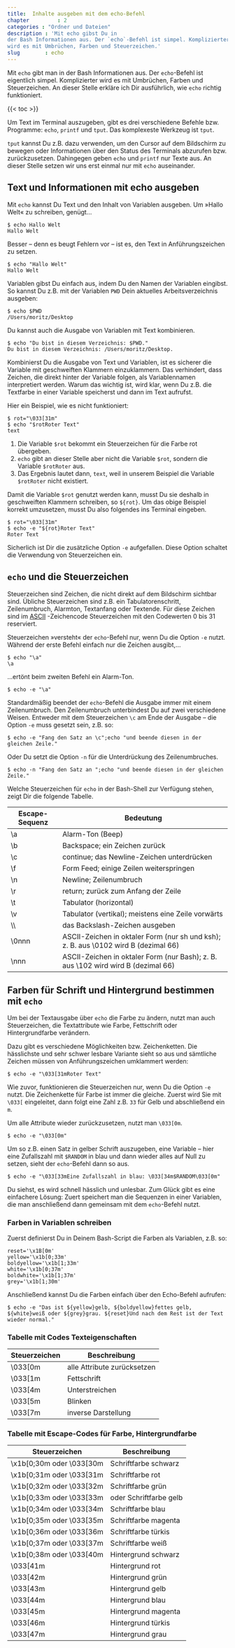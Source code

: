 ```yaml
---
title:  Inhalte ausgeben mit dem echo-Befehl
chapter         : 2
categories : "Ordner und Dateien"
description : 'Mit echo gibst Du in
der Bash Informationen aus. Der `echo`-Befehl ist simpel. Komplizierter
wird es mit Umbrüchen, Farben und Steuerzeichen.'
slug        : echo
---
```

Mit `echo` gibt man in der Bash Informationen aus. Der `echo`-Befehl ist
eigentlich simpel. Komplizierter wird es mit Umbrüchen, Farben und
Steuerzeichen. An dieser Stelle erkläre ich Dir ausführlich, wie `echo`
richtig funktioniert.
<!-- readmore -->

{{< toc >}}

Um Text im Terminal auszugeben, gibt es drei verschiedene Befehle bzw.
Programme: `echo`, `printf` und `tput`. Das komplexeste Werkzeug ist
`tput`.

`tput` kannst Du z.B. dazu verwenden, um den Cursor auf dem
Bildschirm zu bewegen oder Informationen über den Status des Terminals
abzurufen bzw. zurückzusetzen. Dahingegen geben `echo` und `printf` nur
Texte aus. An dieser Stelle setzen wir uns erst einmal nur mit `echo`
auseinander.

## Text und Informationen mit echo ausgeben

Mit `echo` kannst Du Text und den Inhalt von Variablen ausgeben. Um
»Hallo Welt« zu schreiben, genügt…

    $ echo Hallo Welt
    Hallo Welt

Besser – denn es beugt Fehlern vor – ist es, den Text in
Anführungszeichen zu setzen.

    $ echo "Hallo Welt"
    Hallo Welt

Variablen gibst Du einfach aus, indem Du den Namen der Variablen
eingibst. So kannst Du z.B. mit der Variablen `PWD` Dein
aktuelles Arbeitsverzeichnis ausgeben:

    $ echo $PWD
    /Users/moritz/Desktop

Du kannst auch die Ausgabe von Variablen mit Text kombinieren.

    $ echo "Du bist in diesem Verzeichnis: $PWD."
    Du bist in diesem Verzeichnis: /Users/moritz/Desktop.

Kombinierst Du die Ausgabe von Text und Variablen, ist es sicherer die Variable mit geschweiften Klammern einzuklammern. Das verhindert, dass Zeichen, die direkt hinter der Variable folgen, als Variablennamen interpretiert werden. Warum das wichtig ist, wird klar, wenn Du z.B. die Textfarbe in einer Variable speicherst und dann im Text aufrufst.

Hier ein Beispiel, wie es nicht funktioniert:

    $ rot="\033[31m" 
    $ echo "$rotRoter Text" 
    text 

1. Die Variable `$rot` bekommt ein Steuerzeichen für die Farbe rot übergeben.
2. `echo` gibt an dieser Stelle aber nicht die Variable `$rot`, sondern die Variable `$rotRoter` aus.
3. Das Ergebnis lautet dann, `text`, weil in unserem Beispiel die Variable `$rotRoter` nicht existiert.

Damit die Variable `$rot` genutzt werden kann, musst Du sie deshalb in
geschweiften Klammern schreiben, so `${rot}`. Um das obige Beispiel
korrekt umzusetzen, musst Du also folgendes ins Terminal eingeben.

    $ rot="\033[31m"
    $ echo -e "${rot}Roter Text"
    Roter Text

Sicherlich ist Dir die zusätzliche Option `-e` aufgefallen. Diese Option
schaltet die Verwendung von Steuerzeichen ein.

## `echo` und die Steuerzeichen

Steuerzeichen sind Zeichen, die nicht direkt auf dem Bildschirm sichtbar
sind. Übliche Steuerzeichen sind z.B. ein Tabulatorenschritt,
Zeilenumbruch, Alarmton, Textanfang oder Textende. Für diese Zeichen
sind im
[ASCII](https://de.wikipedia.org/wiki/American_Standard_Code_for_Information_Interchange)
-Zeichencode Steuerzeichen mit den Codewerten 0 bis 31 reserviert.

Steuerzeichen »versteht« der `echo`-Befehl nur, wenn Du die Option `-e`
nutzt. Während der erste Befehl einfach nur die Zeichen ausgibt,…

    $ echo "\a"
    \a

…ertönt beim zweiten Befehl ein Alarm-Ton.

    $ echo -e "\a"

Standardmäßig beendet der `echo`-Befehl die Ausgabe immer mit einem
Zeilenumbruch. Den Zeilenumbruch unterbindest Du auf zwei verschiedene
Weisen. Entweder mit dem Steuerzeichen `\c` am Ende der Ausgabe – die
Option `-e` muss gesetzt sein, z.B.
    so:

    $ echo -e "Fang den Satz an \c";echo "und beende diesen in der gleichen Zeile."

Oder Du setzt die Option `-n` für die Unterdrückung des
    Zeilenumbruches.

    $ echo -n "Fang den Satz an ";echo "und beende diesen in der gleichen Zeile."

Welche Steuerzeichen für `echo` in der Bash-Shell zur Verfügung stehen,
zeigt Dir die folgende
Tabelle.

| Escape-Sequenz | Bedeutung |
| -------------- | --------------------------------- |
| \\a            | Alarm-Ton (Beep) |
| \\b            | Backspace; ein Zeichen zurück |
| \\c            | continue; das Newline-Zeichen unterdrücken |
| \\f            | Form Feed; einige Zeilen weiterspringen |
| \\n            | Newline; Zeilenumbruch |
| \\r            | return; zurück zum Anfang der Zeile |
| \\t            | Tabulator (horizontal) |
| \\v            | Tabulator (vertikal); meistens eine Zeile vorwärts |
| \\\\           | das Backslash-Zeichen ausgeben |
| \\0nnn         | ASCII-Zeichen in oktaler Form (nur sh und ksh); z. B. aus \\0102 wird B (dezimal 66) |
| \\nnn          | ASCII-Zeichen in oktaler Form (nur Bash); z. B. aus \\102 wird wird B (dezimal 66)   |

## Farben für Schrift und Hintergrund bestimmen mit `echo`

Um bei der Textausgabe über `echo` die Farbe zu ändern, nutzt man auch
Steuerzeichen, die Textattribute wie Farbe, Fettschrift oder
Hintergrundfarbe verändern.

Dazu gibt es verschiedene Möglichkeiten bzw. Zeichenketten. Die
hässlichste und sehr schwer lesbare Variante sieht so aus und sämtliche
Zeichen müssen von Anführungszeichen umklammert werden:

    $ echo -e "\033[31mRoter Text"

Wie zuvor, funktionieren die Steuerzeichen nur, wenn Du die Option `-e`
nutzt. Die Zeichenkette für Farbe ist immer die gleiche. Zuerst wird Sie
mit `\033[` eingeleitet, dann folgt eine Zahl z.B. `33` für Gelb und
abschließend ein `m`.

Um alle Attribute wieder zurückzusetzen, nutzt man `\033[0m`.

    $ echo -e "\033[0m"

Um so z.B. einen Satz in gelber Schrift auszugeben, eine Variable – hier
eine Zufallszahl mit `$RANDOM` in blau und dann wieder alles auf Null zu
setzen, sieht der `echo`-Befehl dann so aus.

    $ echo -e "\033[33mEine Zufallszahl in blau: \033[34m$RANDOM\033[0m"

Du siehst, es wird schnell hässlich und unlesbar. Zum Glück gibt es eine
einfachere Lösung: Zuert speichert man die Sequenzen in einer Variablen,
die man anschließend dann gemeinsam mit dem `echo`-Befehl nutzt.

### Farben in Variablen schreiben

Zuerst definierst Du in Deinem Bash-Script die Farben als Variablen,
z.B. so:

    reset='\x1B[0m'
    yellow='\x1b[0;33m'
    boldyellow='\x1b[1;33m'
    white='\x1b[0;37m'
    boldwhite='\x1b[1;37m'
    grey='\x1b[1;30m'

Anschließend kannst Du die Farben einfach über den Echo-Befehl
    aufrufen:

    $ echo -e "Das ist ${yellow}gelb, ${boldyellow}fettes gelb, ${white}weiß oder ${grey}grau. ${reset}Und nach dem Rest ist der Text wieder normal."

### Tabelle mit Codes Texteigenschaften

| Steuerzeichen        |  Beschreibung               |
| -------------------- | --------------------------- |
| \033\[0m            | alle Attribute zurücksetzen |
| \033\[1m            | Fettschrift                 |
| \033\[4m            | Unterstreichen              |
| \033\[5m            |  Blinken                    |
| \033\[7m            | inverse Darstellung         |

### Tabelle mit Escape-Codes für Farbe, Hintergrundfarbe

| Steuerzeichen        |  Beschreibung               |
| -------------------- | --------------------------- |
| \x1b\[0;30m  oder \033\[30m  | Schriftfarbe schwarz |
| \x1b\[0;31m   oder \033\[31m | Schriftfarbe rot |
| \x1b\[0;32m  oder \033\[32m  | Schriftfarbe grün |
| \x1b\[0;33m  oder \033\[33m  | oder Schriftfarbe gelb |
| \x1b\[0;34m  oder \033\[34m  | Schriftfarbe blau |
| \x1b\[0;35m  oder \033\[35m  | Schriftfarbe magenta |
| \x1b\[0;36m  oder \033\[36m  | Schriftfarbe türkis  |
| \x1b\[0;37m  oder \033\[37m  | Schriftfarbe weiß |
| \x1b\[0;38m  oder \033\[40m  | Hintergrund schwarz |
| \033\[41m     | Hintergrund rot |
| \033\[42m     | Hintergrund grün |
| \033\[43m     | Hintergrund gelb |
| \033\[44m     | Hintergrund blau |
| \033\[45m     | Hintergrund magenta |
| \033\[46m     | Hintergrund türkis |
| \033\[47m     | Hintergrund grau |


